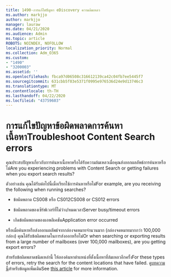 ```yaml
---
title: 1490-การแก้ไขปัญหา eDiscovery ความล้มเหลว
ms.author: markjjo
author: markjjo
manager: lauraw
ms.date: 04/21/2020
ms.audience: Admin
ms.topic: article
ROBOTS: NOINDEX, NOFOLLOW
localization_priority: Normal
ms.collection: Adm_O365
ms.custom:
- "1490"
- "3200003"
ms.assetid: ''
ms.openlocfilehash: fbca97d06508c316612139ca42c04fb7ee5445f7
ms.sourcegitcommit: 631cbb5f03e5371f0995e976536d24e9d13746c3
ms.translationtype: MT
ms.contentlocale: th-TH
ms.lasthandoff: 04/22/2020
ms.locfileid: "43759603"
---
```

# <a name="troubleshoot-content-search-errors"></a><span data-ttu-id="b437b-102">การแก้ไขปัญหาข้อผิดพลาดการค้นหาเนื้อหา</span><span class="sxs-lookup"><span data-stu-id="b437b-102">Troubleshoot Content Search errors</span></span>

<span data-ttu-id="b437b-103">คุณประสบปัญหาเกี่ยวกับการค้นหาเนื้อหาหรือได้รับความล้มเหลวเมื่อคุณส่งออกผลลัพธ์การค้นหาหรือไม่</span><span class="sxs-lookup"><span data-stu-id="b437b-103">Are you experiencing problems with Content Search or getting failures when you export search results?</span></span>

<span data-ttu-id="b437b-104">ตัวอย่างเช่น คุณได้รับต่อไปนี้เมื่อเรียกใช้การค้นหาหรือไม่</span><span class="sxs-lookup"><span data-stu-id="b437b-104">For example, are you receiving the following when running searches?</span></span>

- <span data-ttu-id="b437b-105">ข้อผิดพลาด CS008 หรือ CS012</span><span class="sxs-lookup"><span data-stu-id="b437b-105">CS008 or CS012 errors</span></span>

- <span data-ttu-id="b437b-106">ข้อผิดพลาดของเซิร์ฟเวอร์ที่ไม่ว่าง/หมดเวลา</span><span class="sxs-lookup"><span data-stu-id="b437b-106">Server busy/timeout errors</span></span>

- <span data-ttu-id="b437b-107">เกิดข้อผิดพลาดของแอพลิเคชัน</span><span class="sxs-lookup"><span data-stu-id="b437b-107">Application error occurred</span></span>

<span data-ttu-id="b437b-108">หรือเมื่อค้นหาหรือส่งออกผลลัพธ์จากกล่องจดหมายจํานวนมาก (กล่องจดหมายมากกว่า 100,000 กล่อง) คุณได้รับข้อผิดพลาดในการส่งออกหรือไม่</span><span class="sxs-lookup"><span data-stu-id="b437b-108">Or when searching or exporting results from a large number of mailboxes (over 100,000 mailboxes), are you getting export errors?</span></span>

<span data-ttu-id="b437b-109">สําหรับข้อผิดพลาดชนิดเหล่านี้ ให้ลองค้นหาตําแหน่งที่ตั้งเนื้อหาที่ล้มเหลวอีกครั้ง</span><span class="sxs-lookup"><span data-stu-id="b437b-109">For these types of errors, retry the search for the content locations that have failed.</span></span> <span data-ttu-id="b437b-110">ดู[บทความนี้](https://docs.microsoft.com/office365/securitycompliance/retry-failed-content-search)สําหรับข้อมูลเพิ่มเติม</span><span class="sxs-lookup"><span data-stu-id="b437b-110">See  [this article](https://docs.microsoft.com/office365/securitycompliance/retry-failed-content-search) for more information.</span></span>
